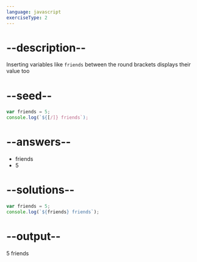 ```yaml
---
language: javascript
exerciseType: 2
---
```


# --description--

Inserting variables like `friends` between the round brackets displays their value too

# --seed--

```javascript
var friends = 5;
console.log(`${[/]} friends`);
```

# --answers--

- friends
- 5

# --solutions--

```javascript
var friends = 5;
console.log(`${friends} friends`);
```

# --output--

5 friends
